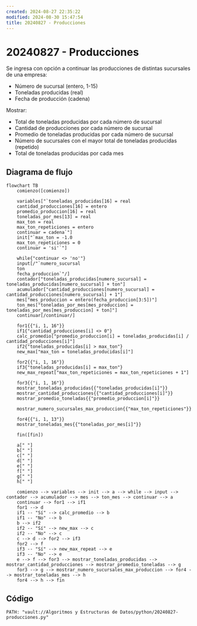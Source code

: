 ```yaml
---
created: 2024-08-27 22:35:22
modified: 2024-08-30 15:47:54
title: 20240827 - Producciones
---
```


# 20240827 - Producciones

Se ingresa con opción a continuar las producciones de distintas sucursales de una empresa:

- Número de sucursal (entero, 1-15)
- Toneladas producidas (real)
- Fecha de producción (cadena)

Mostrar:

- Total de toneladas producidas por cada número de sucursal
- Cantidad de producciones por cada número de sucursal
- Promedio de toneladas producidas por cada número de sucursal
- Número de sucursales con el mayor total de toneladas producidas (repetido)
- Total de toneladas producidas por cada mes

## Diagrama de flujo

```mermaid
flowchart TB
	comienzo([comienzo])
    
	variables["`toneladas_producidas[16] = real
	cantidad_producciones[16] = entero
	promedio_produccion[16] = real
	toneladas_por_mes[13] = real
	max_ton = real
	max_ton_repeticiones = entero
	continuar = cadena`"]
	init["`max_ton = -1.0
	max_ton_repeticiones = 0
	continuar = 'si'`"]
	
	while{"continuar <> 'no'"}
	input[/"`numero_sucursal
	ton
	fecha_produccion`"/]
	contador["toneladas_producidas[numero_sucursal] = toneladas_producidas[numero_sucursal] + ton"]
	acumulador["cantidad_producciones[numero_sucursal] = cantidad_producciones[numero_sucursal] + 1"]
	mes["mes_produccion = entero(fecha_produccion[3:5])"]
	ton_mes["toneladas_por_mes[mes_produccion] = toneladas_por_mes[mes_produccion] + ton]"]
	continuar[/continuar/]
	
	for1{{"i, 1, 16"}}
	if1{"cantidad_producciones[i] <> 0"}
	calc_promedio["promedio_produccion[i] = toneladas_producidas[i] / cantidad_producciones[i]"]
	if2{"toneladas_producidas[i] > max_ton"}
	new_max["max_ton = toneladas_producidas[i]"]
	
	for2{{"i, 1, 16"}}
	if3{"toneladas_producidas[i] = max_ton"}
	new_max_repeat["max_ton_repeticiones = max_ton_repeticiones + 1"]
	
	for3{{"i, 1, 16"}}
	mostrar_toneladas_producidas{{"toneladas_producidas[i]"}}
	mostrar_cantidad_producciones{{"cantidad_producciones[i]"}}
	mostrar_promedio_toneladas{{"promedio_produccion[i]"}}
	
	mostrar_numero_sucursales_max_produccion{{"max_ton_repeticiones"}}
	
	for4{{"i, 1, 13"}}
	mostrar_toneladas_mes{{"toneladas_por_mes[i]"}}
    
    fin([fin])
    
    a[" "]
    b[" "]
    c[" "]
    d[" "]
    e[" "]
    f[" "]
    g[" "]
    h[" "]
    
	comienzo --> variables --> init --> a --> while --> input --> contador --> acumulador --> mes --> ton_mes --> continuar --> a
	continuar --> for1 --> if1
	for1 --> d
	if1 -- "Sí" --> calc_promedio --> b
	if1 -- "No" --> b
	b --> if2
	if2 -- "Sí" --> new_max --> c
	if2 -- "No" --> c
	c --> d --> for2 --> if3
	for2 --> f
	if3 -- "Sí" --> new_max_repeat --> e
	if3 -- "No" --> e
	e --> f --> for3 --> mostrar_toneladas_producidas --> mostrar_cantidad_producciones --> mostrar_promedio_toneladas --> g
	for3 --> g --> mostrar_numero_sucursales_max_produccion --> for4 --> mostrar_toneladas_mes --> h
	for4 --> h --> fin
```

## Código

```embed-python
PATH: "vault://Algoritmos y Estructuras de Datos/python/20240827-producciones.py"
```
